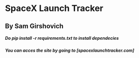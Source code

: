 # SpaceX Launch Tracker
## By Sam Girshovich

##### Do pip install -r requirements.txt to install dependecies
##### You can acces the site by going to [spacexlaunchtracker.com]
